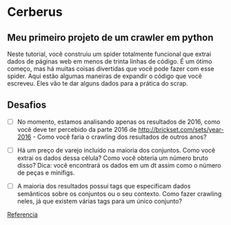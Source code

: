 Cerberus
==================

Meu primeiro projeto de um crawler em python
---------------------------------------------



Neste tutorial, você construiu um spider totalmente funcional que extrai dados de páginas web em menos de trinta linhas de código. É um ótimo começo, mas há muitas coisas divertidas que você pode fazer com esse spider. Aqui estão algumas maneiras de expandir o código que você escreveu. Eles vão te dar alguns dados para a prática do scrap.

 

Desafios
---------
- [ ] No momento, estamos analisando apenas os resultados de 2016, como você deve ter percebido da parte 2016 de http://brickset.com/sets/year-2016 - Como você faria o crawling dos resultados de outros anos?

- [ ] Há um preço de varejo incluído na maioria dos conjuntos. Como você extrai os dados dessa célula? Como você obteria um número bruto disso? Dica: você encontrará os dados em um dt assim como o número de peças e minifigs.

- [ ] A maioria dos resultados possui tags que especificam dados semânticos sobre os conjuntos ou o seu contexto. Como fazer crawling neles, já que existem várias tags para um único conjunto?

[Referencia](https://www.digitalocean.com/community/tutorials/como-fazer-crawling-em-uma-pagina-web-com-scrapy-e-python-3-pt)

